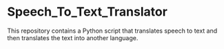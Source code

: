 # Speech_To_Text_Translator
 This repository contains a Python script that translates speech to text and then translates the text into another language.

